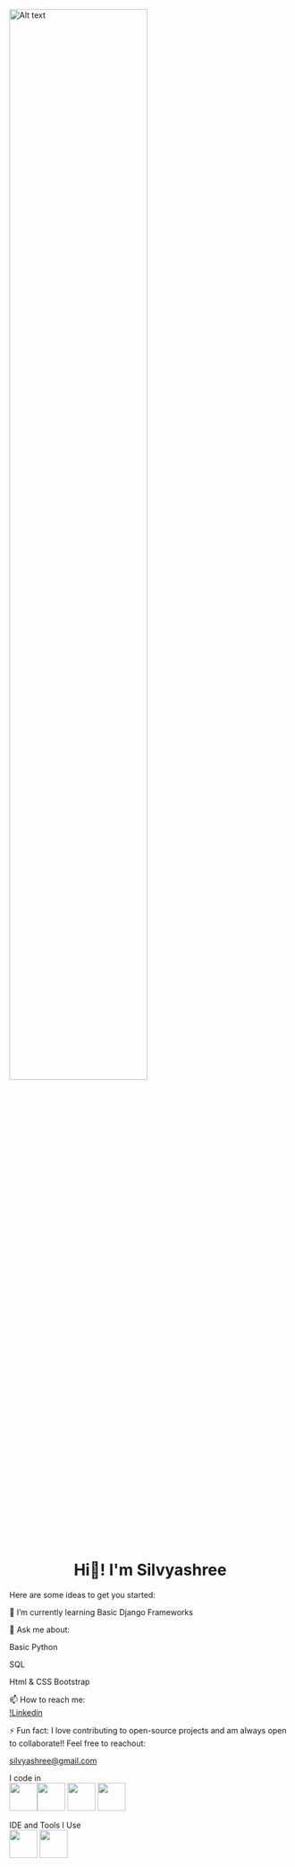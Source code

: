<a href="https://pin.it/10Saazdyz">
  <img align="center" width="70%" title="A title" alt="Alt text" src="https://cdnb.artstation.com/p/assets/images/images/028/991/999/original/anna-havrylyukh-.gif?1596125112">
</a>




<h1 align="center">Hi👋! I'm Silvyashree</h1>

Here are some ideas to get you started:

🌱 I’m currently learning Basic Django Frameworks

💬 Ask me about:

Basic Python

SQL

Html & CSS Bootstrap

📫 How to reach me: <br>[!Linkedin](www.linkedin.com/in/silvya-shree-m-s-489bba1b6)


⚡ Fun fact: I love contributing to open-source projects and am always open to collaborate!! Feel free to reachout:

silvyashree@gmail.com

I code in <br>
<img height="50" width="50" src="https://img.icons8.com/?size=100&id=lXPUSRCongH1&format=png&color=000000"/><img height="50" width="50" src="https://img.icons8.com/?size=100&id=20909&format=png&color=000000"/>
<img height="50" width="50" src="https://img.icons8.com/?size=100&id=21278&format=png&color=000000"/>
<img height="50" width="50" src="https://img.icons8.com/?size=100&id=UFXRpPFebwa2&format=png&color=000000"/>


IDE and Tools I Use<br>
<img height="50" width="50" src="https://code.visualstudio.com/assets/images/code-stable.png"/>
<img height="50" width="50" src="https://img.icons8.com/?size=100&id=vinpBD5oA3b4&format=png&color=000000"/>

<!---
Silvyashree/Silvyashree is a ✨ special ✨ repository because its `README.md` (this file) appears on your GitHub profile.
You can click the Preview link to take a look at your changes.
--->
